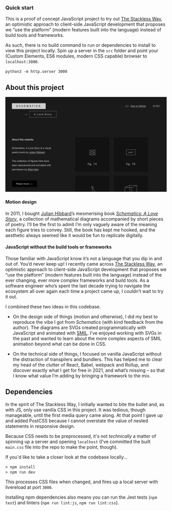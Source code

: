 ### Quick start

This is a proof of concept JavaScript project to try out [The Stackless Way](https://tutorials.yax.com/articles/build-websites-the-yax-way/quicktakes/what-is-the-yax-way.html), an optimistic approach to client-side JavaScript development that proposes we “use the platform” (modern features built into the language) instead of build tools and frameworks.

As such, there is no build command to run or dependencies to install to view this project locally. Spin up a server in the `src` folder and point your (Custom Elements, ES6 modules, modern CSS capable) browser to `localhost:3000`.

```
python3 -m http.server 3000
```

## About this project

![Screenshot of the website](/screenshot.png)

#### Motion design

In 2011, I bought [Julian Hibbard](http://julianhibbard.com/)’s mesmerising book *[Schematics: A Love Story](http://julianhibbard.com/schematics.html)*, a collection of mathematical diagrams accompanied by short pieces of poetry. I’ll be the first to admit I’m only vaguely aware of the meaning each figure tries to convey. Still, the book has kept me hooked, and the aesthetic always seemed like it would be fun to replicate digitally.

#### JavaScript without the build tools or frameworks

Those familiar with JavaScript know it’s not a language that you dip in and out of. You’d never keep up! I recently came across [The Stackless Way](https://tutorials.yax.com/articles/build-websites-the-yax-way/quicktakes/what-is-the-yax-way.html), an optimistic approach to client-side JavaScript development that proposes we “use the platform” (modern features built into the language) instead of the ever changing, ever more complex frameworks and build tools. As a software engineer who’s spent the last decade trying to navigate the ecosystem all over again each time a project came up, I couldn’t wait to try it out.

I combined these two ideas in this codebase.

* On the design side of things (motion and otherwise), I did my best to reproduce the vibe I got from *Schematics* (with kind feedback from the author). The diagrams are SVGs created programmatically with JavaScript and animated with [SMIL](https://developer.mozilla.org/en-US/docs/Web/SVG/SVG_animation_with_SMIL). I’ve enjoyed working with SVGs in the past and wanted to learn about the more complex aspects of SMIL animation beyond what can be done in CSS.

* On the technical side of things, I focused on vanilla JavaScript without the distraction of transpilers and bundlers. This has helped me to clear my head of the clutter of React, Babel, webpack and Rollup, and discover exactly what I get for free in 2021, and what’s missing – so that I know what value I’m adding by bringing a framework to the mix.

## Dependencies

In the spirit of The Stackless Way, I initially wanted to bite the bullet and, as with JS, only use vanilla CSS in this project. It was tedious, though manageable, until the first media query came along. At that point I gave up and added PostCSS because I cannot overstate the value of nested statements in responsive design.

Because CSS needs to be preprocessed, it's not *technically* a matter of spinning up a server and opening `localhost` (I've committed the built `main.css` file into the repo to make the point, though).

If you'd like to take a closer look at the codebase locally...

```
> npm install
> npm run dev
```

This processes CSS files when changed, and fires up a local server with livereload at port `3000`.

Installing npm dependencies also means you can run the Jest tests (`npm test`) and linters (`npm run lint:js`, `npm run lint:css`).